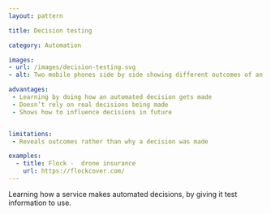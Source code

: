 ```yaml
---
layout: pattern

title: Decision testing

category: Automation

images:
- url: /images/decision-testing.svg
- alt: Two mobile phones side by side showing different outcomes of an automated decision.

advantages:
 - Learning by doing how an automated decision gets made
 - Doesn’t rely on real decisions being made
 - Shows how to influence decisions in future


limitations:
 - Reveals outcomes rather than why a decision was made

examples:
  - title: Flock -  drone insurance
    url: https://flockcover.com/
---
```


Learning how a service makes automated decisions, by giving it test information to use.
